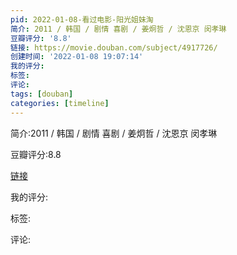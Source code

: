 ```yaml
---
pid: 2022-01-08-看过电影-阳光姐妹淘
简介: 2011 / 韩国 / 剧情 喜剧 / 姜炯哲 / 沈恩京 闵孝琳
豆瓣评分: '8.8'
链接: https://movie.douban.com/subject/4917726/
创建时间: '2022-01-08 19:07:14'
我的评分:
标签:
评论:
tags: [douban]
categories: [timeline]
---
```

简介:2011 / 韩国 / 剧情 喜剧 / 姜炯哲 / 沈恩京 闵孝琳

豆瓣评分:8.8

[链接](https://movie.douban.com/subject/4917726/)

我的评分:

标签:

评论:

